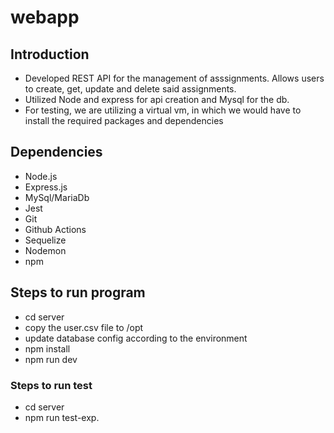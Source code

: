 # webapp

## Introduction
- Developed REST API for the management of asssignments. Allows users to create, get, update and delete said assignments.
- Utilized Node and express for api creation and Mysql for the db.
- For testing, we are utilizing a virtual vm, in which we would have to install the required packages and dependencies

## Dependencies 
- Node.js
- Express.js
- MySql/MariaDb
- Jest
- Git
- Github Actions
- Sequelize
- Nodemon
- npm

## Steps to run program
- cd server
- copy the user.csv file to /opt
- update database config according to the environment
- npm install
- npm run dev

### Steps to run test
- cd server
- npm run test-exp.

